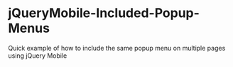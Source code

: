 jQueryMobile-Included-Popup-Menus
=================================

Quick example of how to include the same popup menu on multiple pages using jQuery Mobile
